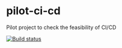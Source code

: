 # pilot-ci-cd

Pilot project to check the feasibility of CI/CD

[![Build status](https://build.appcenter.ms/v0.1/apps/b28fd9da-2f04-40f4-82e7-789f45fae612/branches/dev/badge)](https://appcenter.ms)
